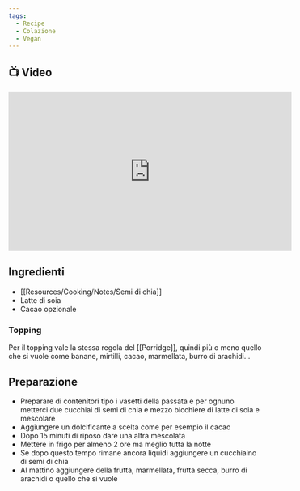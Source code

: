 ```yaml
---
tags:
  - Recipe
  - Colazione
  - Vegan
---
```

## 📺 Video

<div class="iframe-container">
  <iframe width="560" height="315" src="https://www.youtube.com/embed/n_dZ_MHKyng" title="YouTube video player" frameborder="0" allow="accelerometer; autoplay; clipboard-write; encrypted-media; gyroscope; picture-in-picture" allowfullscreen></iframe>
</div>

## Ingredienti
* [[Resources/Cooking/Notes/Semi di chia]]
* Latte di soia
* Cacao opzionale
### Topping
Per il topping vale la stessa regola del [[Porridge]], quindi più o meno quello che si vuole come banane, mirtilli, cacao, marmellata, burro di arachidi…

## Preparazione
* Preparare di contenitori tipo i vasetti della passata e per ognuno metterci due cucchiai di semi di chia e mezzo bicchiere di latte di soia e mescolare 
* Aggiungere un dolcificante a scelta come per esempio il cacao
* Dopo 15 minuti di riposo dare una altra mescolata
* Mettere in frigo per almeno 2 ore ma meglio tutta la notte
* Se dopo questo tempo rimane ancora liquidi aggiungere un cucchiaino di semi di chia
* Al mattino aggiungere della frutta, marmellata, frutta secca, burro di arachidi o quello che si vuole